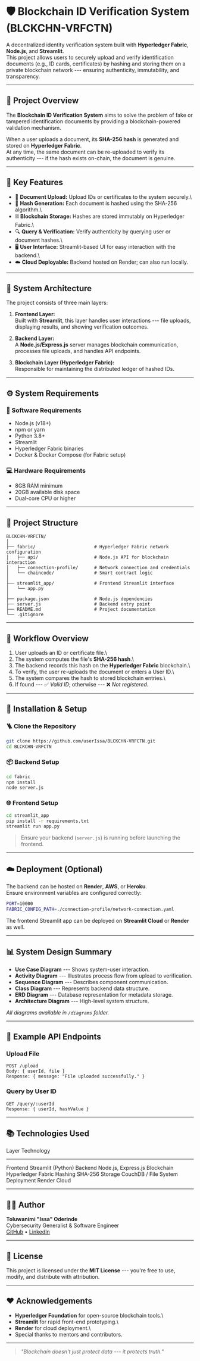 # 🛡️ Blockchain ID Verification System (BLCKCHN-VRFCTN)

A decentralized identity verification system built with **Hyperledger
Fabric**, **Node.js**, and **Streamlit**.\
This project allows users to securely upload and verify identification
documents (e.g., ID cards, certificates) by hashing and storing them on
a private blockchain network --- ensuring authenticity, immutability,
and transparency.

------------------------------------------------------------------------

## 🚀 Project Overview

The **Blockchain ID Verification System** aims to solve the problem of
fake or tampered identification documents by providing a
blockchain-powered validation mechanism.

When a user uploads a document, its **SHA-256 hash** is generated and
stored on **Hyperledger Fabric**.\
At any time, the same document can be re-uploaded to verify its
authenticity --- if the hash exists on-chain, the document is genuine.

------------------------------------------------------------------------

## 🧩 Key Features

-   🔐 **Document Upload:** Upload IDs or certificates to the system
    securely.\
-   🧮 **Hash Generation:** Each document is hashed using the SHA-256
    algorithm.\
-   ⛓️ **Blockchain Storage:** Hashes are stored immutably on
    Hyperledger Fabric.\
-   🔍 **Query & Verification:** Verify authenticity by querying user or
    document hashes.\
-   🖥️ **User Interface:** Streamlit-based UI for easy interaction with
    the backend.\
-   ☁️ **Cloud Deployable:** Backend hosted on Render; can also run
    locally.

------------------------------------------------------------------------

## 🧠 System Architecture

The project consists of three main layers:

1.  **Frontend Layer:**\
    Built with **Streamlit**, this layer handles user interactions ---
    file uploads, displaying results, and showing verification outcomes.

2.  **Backend Layer:**\
    A **Node.js/Express.js** server manages blockchain communication,
    processes file uploads, and handles API endpoints.

3.  **Blockchain Layer (Hyperledger Fabric):**\
    Responsible for maintaining the distributed ledger of hashed IDs.

------------------------------------------------------------------------

## ⚙️ System Requirements

### 🧰 Software Requirements

-   Node.js (v18+)
-   npm or yarn
-   Python 3.8+
-   Streamlit
-   Hyperledger Fabric binaries
-   Docker & Docker Compose (for Fabric setup)

### 💻 Hardware Requirements

-   8GB RAM minimum
-   20GB available disk space
-   Dual-core CPU or higher

------------------------------------------------------------------------

## 🧱 Project Structure

    BLCKCHN-VRFCTN/
    │
    ├── fabric/                      # Hyperledger Fabric network configuration
    │   ├── api/                     # Node.js API for blockchain interaction
    │   ├── connection-profile/      # Network connection and credentials
    │   └── chaincode/               # Smart contract logic
    │
    ├── streamlit_app/               # Frontend Streamlit interface
    │   └── app.py
    │
    ├── package.json                 # Node.js dependencies
    ├── server.js                    # Backend entry point
    ├── README.md                    # Project documentation
    └── .gitignore

------------------------------------------------------------------------

## 🔄 Workflow Overview

1.  User uploads an ID or certificate file.\
2.  The system computes the file's **SHA-256 hash**.\
3.  The backend records this hash on the **Hyperledger Fabric**
    blockchain.\
4.  To verify, the user re-uploads the document or enters a User ID.\
5.  The system compares the hash to stored blockchain entries.\
6.  If found --- ✅ *Valid ID*; otherwise --- ❌ *Not registered*.

------------------------------------------------------------------------

## 🧰 Installation & Setup

### 🪜 Clone the Repository

``` bash
git clone https://github.com/userIssa/BLCKCHN-VRFCTN.git
cd BLCKCHN-VRFCTN
```

### 📦 Backend Setup

``` bash
cd fabric
npm install
node server.js
```

### 🌐 Frontend Setup

``` bash
cd streamlit_app
pip install -r requirements.txt
streamlit run app.py
```

> Ensure your backend (`server.js`) is running before launching the
> frontend.

------------------------------------------------------------------------

## ☁️ Deployment (Optional)

The backend can be hosted on **Render**, **AWS**, or **Heroku**.\
Ensure environment variables are configured correctly:

``` bash
PORT=10000
FABRIC_CONFIG_PATH=./connection-profile/network-connection.yaml
```

The frontend Streamlit app can be deployed on **Streamlit Cloud** or
**Render** as well.

------------------------------------------------------------------------

## 📊 System Design Summary

-   **Use Case Diagram** --- Shows system-user interaction.
-   **Activity Diagram** --- Illustrates process flow from upload to
    verification.
-   **Sequence Diagram** --- Describes component communication.
-   **Class Diagram** --- Represents backend data structure.
-   **ERD Diagram** --- Database representation for metadata storage.
-   **Architecture Diagram** --- High-level system structure.

*All diagrams available in `/diagrams` folder.*

------------------------------------------------------------------------

## 🧪 Example API Endpoints

### **Upload File**

    POST /upload
    Body: { userId, file }
    Response: { message: "File uploaded successfully." }

### **Query by User ID**

    GET /query/:userId
    Response: { userId, hashValue }

------------------------------------------------------------------------

## 📚 Technologies Used

  Layer        Technology
  ------------ -----------------------
  Frontend     Streamlit (Python)
  Backend      Node.js, Express.js
  Blockchain   Hyperledger Fabric
  Hashing      SHA-256
  Storage      CouchDB / File System
  Deployment   Render Cloud

------------------------------------------------------------------------

## 👨‍💻 Author

**Toluwanimi "Issa" Oderinde**\
Cybersecurity Generalist & Software Engineer\
[GitHub](https://github.com/userIssa) •
[LinkedIn](https://linkedin.com/in/toluwanimi-oderinde)

------------------------------------------------------------------------

## 🧾 License

This project is licensed under the **MIT License** --- you're free to
use, modify, and distribute with attribution.

------------------------------------------------------------------------

## ❤️ Acknowledgements

-   **Hyperledger Foundation** for open-source blockchain tools.\
-   **Streamlit** for rapid front-end prototyping.\
-   **Render** for cloud deployment.\
-   Special thanks to mentors and contributors.

------------------------------------------------------------------------

> *"Blockchain doesn't just protect data --- it protects truth."*
